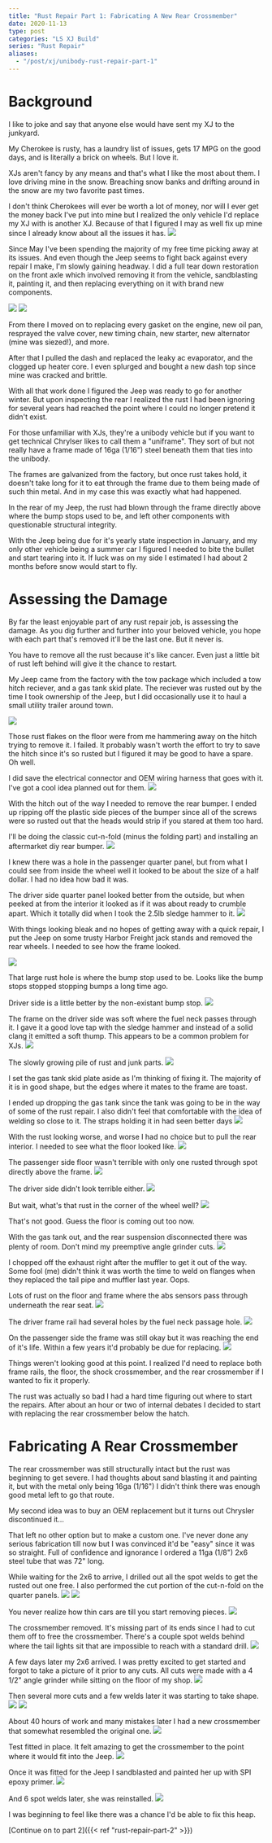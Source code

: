 ```yaml
---
title: "Rust Repair Part 1: Fabricating A New Rear Crossmember"
date: 2020-11-13
type: post
categories: "LS XJ Build"
series: "Rust Repair"
aliases:
  - "/post/xj/unibody-rust-repair-part-1"
---
```


# Background

I like to joke and say that anyone else would have sent my XJ to the junkyard.

My Cherokee is rusty, has a laundry list of issues, gets 17 MPG on the good days, and is literally a brick on wheels. But I love it.

XJs aren't fancy by any means and that's what I like the most about them. I love driving mine in the snow. Breaching snow banks and drifting around in the snow are my two favorite past times.

I don't think Cherokees will ever be worth a lot of money, nor will I ever get the money back I've put into mine but I realized the only vehicle I'd replace my XJ with is another XJ. Because of that I figured I may as well fix up mine since I already know about all the issues it has.
![](images/1.jpg)

Since May I've been spending the majority of my free time picking away at its issues. And even though the Jeep seems to fight back against every repair I make, I'm slowly gaining headway. I did a full tear down restoration on the front axle which involved removing it from the vehicle, sandblasting it, painting it, and then replacing everything on it with brand new components.

![](images/2.jpg)
![](images/3.jpg)

From there I moved on to replacing every gasket on the engine, new oil pan, resprayed the valve cover, new timing chain, new starter, new alternator (mine was siezed!), and more.

After that I pulled the dash and replaced the leaky ac evaporator, and the clogged up heater core. I even splurged and bought a new dash top since mine was cracked and brittle.

With all that work done I figured the Jeep was ready to go for another winter. But upon inspecting the rear I realized the rust I had been ignoring for several years had reached the point where I could no longer pretend it didn't exist.

For those unfamiliar with XJs, they're a unibody vehicle but if you want to get technical Chrylser likes to call them a "uniframe". They sort of but not really have a frame made of 16ga (1/16") steel beneath them that ties into the unibody.

The frames are galvanized from the factory, but once rust takes hold, it doesn't take long for it to eat through the frame due to them being made of such thin metal. And in my case this was exactly what had happened.

In the rear of my Jeep, the rust had blown through the frame directly above where the bump stops used to be, and left other components with questionable structural integrity.

With the Jeep being due for it's yearly state inspection in January, and my only other vehicle being a summer car I figured I needed to bite the bullet and start tearing into it. If luck was on my side I estimated I had about 2 months before snow would start to fly.

# Assessing the Damage

By far the least enjoyable part of any rust repair job, is assessing the damage. As you dig further and further into your beloved vehicle, you hope with each part that's removed it'll be the last one. But it never is.

You have to remove all the rust because it's like cancer. Even just a little bit of rust left behind will give it the chance to restart.

My Jeep came from the factory with the tow package which included a tow hitch reciever, and a gas tank skid plate. The reciever was rusted out by the time I took ownership of the Jeep, but I did occasionally use it to haul a small utility trailer around town.

![](images/4.jpg)

Those rust flakes on the floor were from me hammering away on the hitch trying to remove it. I failed. It probably wasn't worth the effort to try to save the hitch since it's so rusted but I figured it may be good to have a spare. Oh well.

I did save the electrical connector and OEM wiring harness that goes with it. I've got a cool idea planned out for them.
![](images/5.jpg)

With the hitch out of the way I needed to remove the rear bumper. I ended up ripping off the plastic side pieces of the bumper since all of the screws were so rusted out that the heads would strip if you stared at them too hard.

I'll be doing the classic cut-n-fold (minus the folding part) and installing an aftermarket diy rear bumper.
![](images/6.jpg)

I knew there was a hole in the passenger quarter panel, but from what I could see from inside the wheel well it looked to be about the size of a half dollar. I had no idea how bad it was.

The driver side quarter panel looked better from the outside, but when peeked at from the interior it looked as if it was about ready to crumble apart. Which it totally did when I took the 2.5lb sledge hammer to it.
![](images/7.jpg)

With things looking bleak and no hopes of getting away with a quick repair, I put the Jeep on some trusty Harbor Freight jack stands and removed the rear wheels. I needed to see how the frame looked.

![](images/8.jpg)

That large rust hole is where the bump stop used to be. Looks like the bump stops stopped stopping bumps a long time ago.

Driver side is a little better by the non-existant bump stop.
![](images/9.jpg)

The frame on the driver side was soft where the fuel neck passes through it. I gave it a good love tap with the sledge hammer and instead of a solid clang it emitted a soft thump. This appears to be a common problem for XJs.
![](images/10.jpg)

The slowly growing pile of rust and junk parts.
![](images/11.jpg)

I set the gas tank skid plate aside as I'm thinking of fixing it. The majority of it is in good shape, but the edges where it mates to the frame are toast.

I ended up dropping the gas tank since the tank was going to be in the way of some of the rust repair. I also didn't feel that comfortable with the idea of welding so close to it. The straps holding it in had seen better days
![](images/12.jpg)

With the rust looking worse, and worse I had no choice but to pull the rear interior. I needed to see what the floor looked like.
![](images/13.jpg)

The passenger side floor wasn't terrible with only one rusted through spot directly above the frame.
![](images/14.jpg)

The driver side didn't look terrible either.
![](images/15.jpg)

But wait, what's that rust in the corner of the wheel well?
![](images/16.jpg)

That's not good. Guess the floor is coming out too now.

With the gas tank out, and the rear suspension disconnected there was plenty of room. Don't mind my preemptive angle grinder cuts.
![](images/17.jpg)

I chopped off the exhaust right after the muffler to get it out of the way. Some fool (me) didn't think it was worth the time to weld on flanges when they replaced the tail pipe and muffler last year. Oops.

Lots of rust on the floor and frame where the abs sensors pass through underneath the rear seat.
![](images/18.jpg)

The driver frame rail had several holes by the fuel neck passage hole.
![](images/19.jpg)

On the passenger side the frame was still okay but it was reaching the end of it's life. Within a few years it'd probably be due for replacing.
![](images/20.jpg)

Things weren't looking good at this point. I realized I'd need to replace both frame rails, the floor, the shock crossmember, and the rear crossmember if I wanted to fix it properly.

The rust was actually so bad I had a hard time figuring out where to start the repairs. After about an hour or two of internal debates I decided to start with replacing the rear crossmember below the hatch.

# Fabricating A Rear Crossmember

The rear crossmember was still structurally intact but the rust was beginning to get severe. I had thoughts about sand blasting it and painting it, but with the metal only being 16ga (1/16") I didn't think there was enough good metal left to go that route.

My second idea was to buy an OEM replacement but it turns out Chrysler discontinued it...

That left no other option but to make a custom one. I've never done any serious fabrication till now but I was convinced it'd be "easy" since it was so straight. Full of confidence and ignorance I ordered a 11ga (1/8") 2x6 steel tube that was 72" long.

While waiting for the 2x6 to arrive, I drilled out all the spot welds to get the rusted out one free. I also performed the cut portion of the cut-n-fold on the quarter panels.
![](images/21.jpg)
![](images/22.jpg)

You never realize how thin cars are till you start removing pieces.
![](images/23.jpg)

The crossmember removed. It's missing part of its ends since I had to cut them off to free the crossmember. There's a couple spot welds behind where the tail lights sit that are impossible to reach with a standard drill.
![](images/24.jpg)

A few days later my 2x6 arrived. I was pretty excited to get started and forgot to take a picture of it prior to any cuts. All cuts were made with a 4 1/2" angle grinder while sitting on the floor of my shop.
![](images/25.jpg)

Then several more cuts and a few welds later it was starting to take shape.
![](images/26.jpg)
![](images/27.jpg)

About 40 hours of work and many mistakes later I had a new crossmember that somewhat resembled the original one.
![](images/28.jpg)

Test fitted in place. It felt amazing to get the crossmember to the point where it would fit into the Jeep.
![](images/29.jpg)

Once it was fitted for the Jeep I sandblasted and painted her up with SPI epoxy primer.
![](images/30.jpg)

And 6 spot welds later, she was reinstalled.
![](images/31.jpg)

I was beginning to feel like there was a chance I'd be able to fix this heap.

[Continue on to part 2]({{< ref "rust-repair-part-2" >}})
